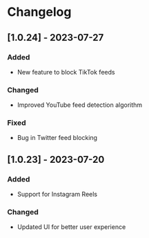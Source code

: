 # Changelog

## [1.0.24] - 2023-07-27
### Added
- New feature to block TikTok feeds
### Changed
- Improved YouTube feed detection algorithm
### Fixed
- Bug in Twitter feed blocking

## [1.0.23] - 2023-07-20
### Added
- Support for Instagram Reels
### Changed
- Updated UI for better user experience